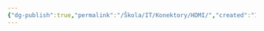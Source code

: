 ```yaml
---
{"dg-publish":true,"permalink":"/Škola/IT/Konektory/HDMI/","created":"1980-01-01T00:00:00.000+01:00","updated":"2024-03-18T08:54:51.649+01:00"}
---
```


